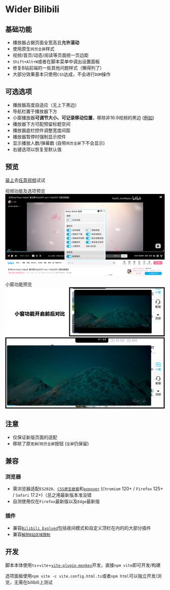 # Wider Bilibili

## 基础功能
- 播放器占据页面全宽高且**允许滚动**
- 使用原生`网页全屏`样式
- 视频/首页/动态/阅读等页面统一页边距
- `Shift+Alt+W`或者在脚本菜单中调出设置面板
- 修复B站前端的一些其他问题样式（懒得列了）
- 大部分效果基本只使用`CSS`达成，不会进行`DOM`操作

## 可选选项
- 播放器高度自适应（无上下黑边）
- 导航栏置于播放器下方
- 小窗播放器**可调节大小、可记录移动位置**，移除非16:9视频的黑边 ([例如](https://www.bilibili.com/video/BV1uT4y1P7CX/))
- 播放器下方可配预留标题空间
- 播放器底栏控件调整宽度间距
- 播放器暂停时强制显示控件
- 显示播放人数/弹幕数 (自带`网页全屏`下不会显示)
- 右键选项以恢复至默认值

## 预览
[装上](https://update.greasyfork.org/scripts/474507/Wider%20Bilibili.user.js)去[任意视频](https://www.bilibili.com/video/BV1uT4y1P7CX/)试试

视频功能及选项预览
![](images/功能预览.png)

小窗功能预览
![](images/小窗功能对比.png)

## 注意
- 仅保证新版页面的适配
- 移除了原`宽屏`/`网页全屏`按钮 (`全屏`仍保留)

## 兼容
### 浏览器
- 需浏览器适配`ES2020`、[`CSS原生嵌套`](https://caniuse.com/css-nesting)和[`popover`](https://developer.mozilla.org/zh-CN/docs/Web/HTML/Reference/Global_attributes/popover#浏览器兼容性) (`Chromium` 120+ / `Firefox` 125+ / `Safari` 17.2+)（总之用最新版本准没错
- 自测使用仅在`Firefox`最新版以及`Edge`最新版

### 插件
- 兼容[`Bilibili Evolved`](https://github.com/the1812/Bilibili-Evolved)包括夜间模式和自定义顶栏在内的的大部分插件
- 兼容[`解除B站区域限制`](https://greasyfork.org/scripts/25718)

## 开发
脚本本体使用`ts`+`vite`+[`vite-plugin-monkey`](https://github.com/lisonge/vite-plugin-monkey)开发，直接`npm vite`即可开发/构建

选项面板使用`npm vite -c vite.config.html.ts`或者`npm html`可以独立开发/浏览，无需在bilibili上测试
